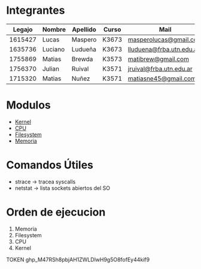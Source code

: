 # Integrantes

| Legajo  | Nombre  | Apellido | Curso | Mail                     |
| ------- | ------- | -------- | ----- | ------------------------ |
| 1615427 | Lucas   | Maspero  | K3673 | masperolucas@gmail.com   |
| 1635736 | Luciano | Ludueña  | K3673 | lluduena@frba.utn.edu.ar |
| 1755869 | Matias  | Brewda   | K3573 | matibrew@gmail.com       |
| 1756370 | Julian  | Ruival   | K3571 | jruival@frba.utn.edu.ar  |
| 1715320 | Matias  | Nuñez    | K3571 | matiasne45@gmail.com     |

# Modulos

* [Kernel](Kernel/README.md)
* [CPU](CPU/README.md)
* [Filesystem](Filesystem/README.md)
* [Memoria](Memoria/README.md)

# Comandos Útiles

* strace -> tracea syscalls
* netstat -> lista sockets abiertos del SO

# Orden de ejecucion

1) Memoria
2) Filesystem
3) CPU
4) Kernel

TOKEN
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
